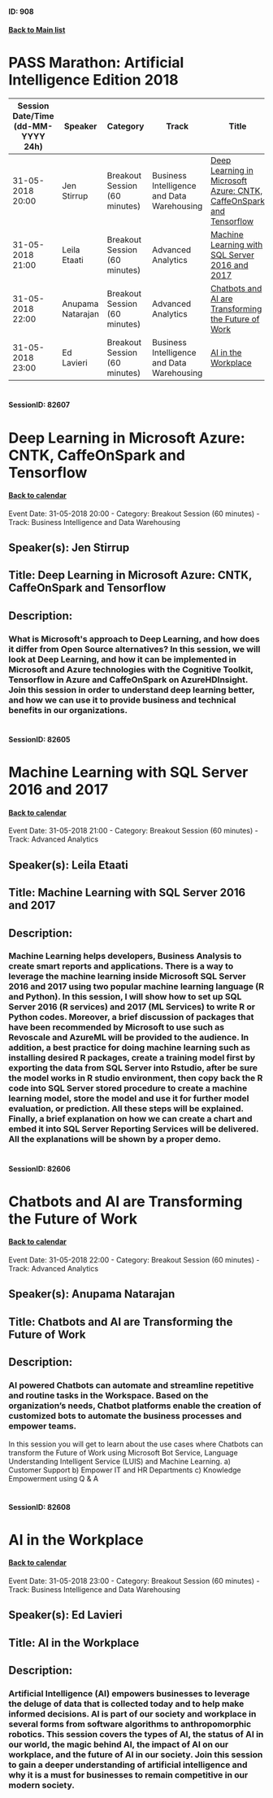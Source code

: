 #### ID: 908
#### [Back to Main list](index.md)
# PASS Marathon: Artificial Intelligence Edition 2018
Session Date/Time (dd-MM-YYYY 24h)|Speaker|Category|Track|Title
---|---|---|---|---
31-05-2018 20:00|Jen Stirrup|Breakout Session (60 minutes)|Business Intelligence and Data Warehousing|[Deep Learning in Microsoft Azure: CNTK, CaffeOnSpark and Tensorflow](#sessionid-82607)
31-05-2018 21:00|Leila Etaati|Breakout Session (60 minutes)|Advanced Analytics|[Machine Learning with SQL Server 2016 and 2017](#sessionid-82605)
31-05-2018 22:00|Anupama Natarajan|Breakout Session (60 minutes)|Advanced Analytics|[Chatbots and AI are Transforming the Future of Work](#sessionid-82606)
31-05-2018 23:00|Ed Lavieri|Breakout Session (60 minutes)|Business Intelligence and Data Warehousing|[ AI in the Workplace](#sessionid-82608)
# 
#### SessionID: 82607
# Deep Learning in Microsoft Azure: CNTK, CaffeOnSpark and Tensorflow
#### [Back to calendar](#id-908)
Event Date: 31-05-2018 20:00 - Category: Breakout Session (60 minutes) - Track: Business Intelligence and Data Warehousing
## Speaker(s): Jen Stirrup
## Title: Deep Learning in Microsoft Azure: CNTK, CaffeOnSpark and Tensorflow
## Description:
### What is Microsoft's approach to Deep Learning, and how does it differ from Open Source alternatives? In this session, we will look at Deep Learning, and how it can be implemented in Microsoft and Azure technologies with the Cognitive Toolkit, Tensorflow in Azure and CaffeOnSpark on AzureHDInsight. Join this session in order to understand deep learning better, and how we can use it to provide business and technical benefits in our organizations.

# 
#### SessionID: 82605
# Machine Learning with SQL Server 2016 and 2017
#### [Back to calendar](#id-908)
Event Date: 31-05-2018 21:00 - Category: Breakout Session (60 minutes) - Track: Advanced Analytics
## Speaker(s): Leila Etaati
## Title: Machine Learning with SQL Server 2016 and 2017
## Description:
### Machine Learning helps developers, Business Analysis to create smart reports and applications. There is a way to leverage the machine learning inside Microsoft SQL Server 2016 and 2017 using two popular machine learning language (R and Python). In this session, I will show how to set up SQL Server 2016 (R services) and 2017 (ML Services) to write R or Python codes. Moreover, a brief discussion of packages that have been recommended by Microsoft to use such as Revoscale and AzureML will be provided to the audience. In addition, a best practice for doing machine learning such as installing desired R packages, create a training model first by exporting the data from SQL Server into Rstudio, after be sure the model works in R studio environment, then copy back the R code  into SQL Server stored procedure to create a machine learning model, store the model and use it for further model evaluation, or prediction. All these steps will be explained. Finally, a brief explanation on how we can create a chart and embed it into SQL Server Reporting Services will be delivered. All the explanations will be shown by a proper demo. 

# 
#### SessionID: 82606
# Chatbots and AI are Transforming the Future of Work
#### [Back to calendar](#id-908)
Event Date: 31-05-2018 22:00 - Category: Breakout Session (60 minutes) - Track: Advanced Analytics
## Speaker(s): Anupama Natarajan
## Title: Chatbots and AI are Transforming the Future of Work
## Description:
### AI powered Chatbots can automate and streamline repetitive and routine tasks in the Workspace. Based on the organization’s needs, Chatbot platforms enable the creation of customized bots to automate the business processes and empower teams. 

In this session you will get to learn about the use cases where Chatbots can transform the Future of Work using Microsoft Bot Service, Language Understanding Intelligent Service (LUIS) and Machine Learning.
a) Customer Support
b) Empower IT and HR Departments
c) Knowledge Empowerment using Q & A
# 
#### SessionID: 82608
#  AI in the Workplace
#### [Back to calendar](#id-908)
Event Date: 31-05-2018 23:00 - Category: Breakout Session (60 minutes) - Track: Business Intelligence and Data Warehousing
## Speaker(s): Ed Lavieri
## Title:  AI in the Workplace
## Description:
### Artificial Intelligence (AI) empowers businesses to leverage the deluge of data that is collected today and to help make informed decisions. AI is part of our society and workplace in several forms from software algorithms to anthropomorphic robotics. This session covers the types of AI, the status of AI in our world, the magic behind AI, the impact of AI on our workplace, and the future of AI in our society. Join this session to gain a deeper understanding of artificial intelligence and why it is a must for businesses to remain competitive in our modern society.
